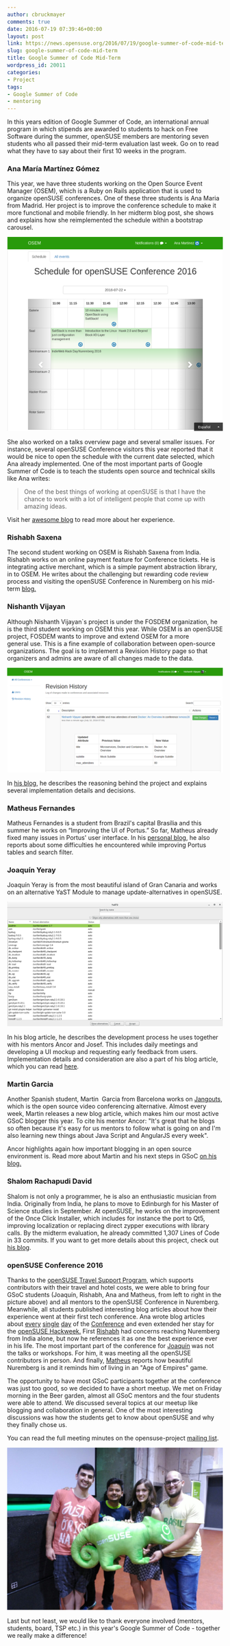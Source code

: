 ```yaml
---
author: cbruckmayer
comments: true
date: 2016-07-19 07:39:46+00:00
layout: post
link: https://news.opensuse.org/2016/07/19/google-summer-of-code-mid-term/
slug: google-summer-of-code-mid-term
title: Google Summer of Code Mid-Term
wordpress_id: 20011
categories:
- Project
tags:
- Google Summer of Code
- mentoring
---
```




In this years edition of Google Summer of Code, an international annual program in which stipends are awarded to students to hack on Free Software during the summer, openSUSE members are mentoring seven students who all passed their mid-term evaluation last week. Go on to read what they have to say about their first 10 weeks in the program.


### Ana María Martínez Gómez


This year, we have three students working on the Open Source Event Manager (OSEM), which is a Ruby on Rails application that is used to organize openSUSE conferences. One of these three students is Ana Maria from Madrid. Her project is to improve the conference schedule to make it more functional and mobile friendly. In her midterm blog post, she shows and explains how she reimplemented the schedule within a bootstrap carousel.

![new-schedule-tablet](/wp-content/uploads/2016/07/new-schedule-tablet.png)

She also worked on a talks overview page and several smaller issues. For instance, several openSUSE Conference visitors this year reported that it would be nice to open the schedule with the current date selected, which Ana already implemented. One of the most important parts of Google Summer of Code is to teach the students open source and technical skills like Ana writes:
<!-- more -->


<blockquote>One of the best things of working at openSUSE is that I have the chance to work with a lot of intelligent people that come up with amazing ideas.</blockquote>


Visit her [awesome blog](https://gsocwithopensuse.wordpress.com/) to read more about her experience.


### Rishabh Saxena


The second student working on OSEM is Rishabh Saxena from India. Rishabh works on an online payment feature for Conference tickets. He is integrating active merchant, which is a simple payment abstraction library, in to OSEM. He writes about the challenging but rewarding code review process and visiting the openSUSE Conference in Nuremberg on his mid-term [blog.](https://rishabhstr.wordpress.com/2016/07/06/opensuse-osem-gsoc-16-midterm-evaluations/)


### Nishanth Vijayan


Although Nishanth Vijayan`s project is under the FOSDEM organization, he is the third student working on OSEM this year. While OSEM is an openSUSE project, FOSDEM wants to improve and extend OSEM for a more general use. This is a fine example of collaboration between open-source organizations. The goal is to implement a Revision History page so that organizers and admins are aware of all changes made to the data.

![what_changed](/wp-content/uploads/2016/07/what_changed.png)

In [his blog](https://nishanthvijayan.github.io/gsoc-midterm-update), he describes the reasoning behind the project and explains several implementation details and decisions.


### Matheus Fernandes


Matheus Fernandes is a student from Brazil's capital Brasília and this summer he works on “Improving the UI of Portus.” So far, Matheus already fixed many issues in Portus' user interface. In his [personal blog](//msfernandes.github.io/blog/2016/06/30/Midterm-evaluation), he also reports about some difficulties he encountered while improving Portus tables and search filter.


### Joaquín Yeray


Joaquín Yeray is from the most beautiful island of Gran Canaria and works on an alternative YaST Module to manage update-alternatives in openSUSE.

![image2_en](/wp-content/uploads/2016/07/image2_en.png)

In his blog article, he describes the development process he uses together with his mentors Ancor and Josef. This includes daily meetings and developing a UI mockup and requesting early feedback from users. Implementation details and consideration are also a part of his blog article, which you can read [here](https://joaquinyeray.me/2016/07/01/an-initial-version-of-gsoc-project/).


### Martin Garcia


Another Spanish student, Martin  Garcia from Barcelona works on [Jangouts](https://github.com/jangouts/jangouts), which is the open source video conferencing alternative. Almost every week, Martin releases a new blog article, which makes him our most active GSoC blogger this year. To cite his mentor Ancor: "It's great that he blogs so often because it's easy for us mentors to follow what is going on and I'm also learning new things about Java Script and AngularJS every week".

Ancor highlights again how important blogging in an open source environment is. Read more about Martin and his next steps in GSoC [on his blog.](https://thingsofgeek.com/2016/06/29/midterm.html)


### Shalom Rachapudi David


Shalom is not only a programmer, he is also an enthusiastic musician from India. Originally from India, he plans to move to Edinburgh for his Master of Science studies in September. At openSUSE, he works on the improvement of the Once Click Installer, which includes for instance the port to Qt5, improving localization or replacing direct zypper executions with library calls. By the midterm evaluation, he already committed 1,307 Lines of Code in 33 commits. If you want to get more details about this project, check out [his blog](https://shalom7blog.wordpress.com/2016/06/24/put-succinctly-everything/).


### openSUSE Conference 2016


Thanks to the [openSUSE Travel Support Program](https://en.opensuse.org/openSUSE:Travel_Support_Program), which supports contributors with their travel and hotel costs, we were able to bring four GSoC students (Joaquín, Rishabh, Ana and Matheus, from left to right in the picture above) and all mentors to the openSUSE Conference in Nuremberg. Meanwhile, all students published interesting blog articles about how their experience went at their first tech conference. Ana wrote blog articles about [every](https://gsocwithopensuse.wordpress.com/2016/07/01/going-to-nuremberg-to-attend-osc16/) [single](https://gsocwithopensuse.wordpress.com/2016/07/03/second-day-of-the-conference/) [day](https://gsocwithopensuse.wordpress.com/2016/07/06/third-day-of-the-conference/) of the [Conference](https://gsocwithopensuse.wordpress.com/2016/07/08/last-part-of-the-conference/) and even extended her stay for the [openSUSE Hackweek.](https://gsocwithopensuse.wordpress.com/2016/07/09/hack-week/) First [Rishabh](https://rishabhstr.wordpress.com/2016/07/02/opensuse-conference-16nuremberg/) had concerns reaching Nuremberg from India alone, but now he references it as one the best experience ever in his life. The most important part of the conference for [Joaquín](https://joaquinyeray.me/2016/07/15/opensuse-conference-2016/) was not the talks or workshops. For him, it was meeting all the openSUSE contributors in person. And finally, [Matheus](//msfernandes.github.io/blog/2016/07/04/oSC16-1) reports how beautiful Nuremberg is and it reminds him of living in an "Age of Empires" game.

The opportunity to have most GSoC participants together at the conference was just too good, so we decided to have a short meetup. We met on Friday morning in the Beer garden, almost all GSoC mentors and the four students were able to attend. We discussed several topics at our meetup like blogging and collaboration in general. One of the most interesting discussions was how the students get to know about openSUSE and why they finally chose us.


You can read the full meeting minutes on the opensuse-project [mailing list](https://lists.opensuse.org/opensuse-project/2016-07/msg00002.html).

![gsoc-geeko](/wp-content/uploads/2016/07/gsoc-geeko.jpeg)

Last but not least, we would like to thank everyone involved (mentors, students, board, TSP etc.) in this year's Google Summer of Code - together we really make a difference!


